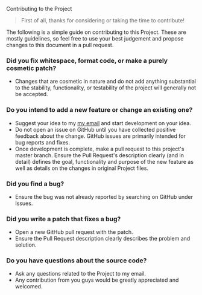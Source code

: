 Contributing to the Project
>First of all, thanks for considering or taking the time to contribute!

The following is a simple guide on contributing to this Project. These are mostly guidelines, so feel free to use your best judgement and propose changes to this document in a pull request.

### Did you fix whitespace, format code, or make a purely cosmetic patch?
- Changes that are cosmetic in nature and do not add anything substantial to the stability, functionality, or testability of the project will generally not be accepted.
### Do you intend to add a new feature or change an existing one?
- Suggest your idea to my [my email](mailto:midhunnairts@gmail.com) and start development on your idea.
- Do not open an issue on GitHub until you have collected positive feedback about the change. GitHub issues are primarily intended for bug reports and fixes.
- Once development is complete, make a pull request to this project's master branch. Ensure the Pull Request's description clearly (and in detail) defines the goal, functionality and purpose of the new feature as well as details on the changes in original Project files.
### Did you find a bug?
- Ensure the bug was not already reported by searching on GitHub under Issues.
### Did you write a patch that fixes a bug?
- Open a new GitHub pull request with the patch.
- Ensure the Pull Request description clearly describes the problem and solution.
### Do you have questions about the source code?
- Ask any questions related to the Project to my email.
- Any contribution from you guys would be greatly appreciated and welcomed.